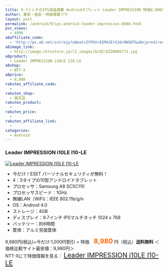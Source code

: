 ```yaml
---
title: 9.7インチのIPS液晶搭載 Androidタブレット Leader IMPRESSION 特価8,980円！送料無料！
author: 激安・格安・特価情報ツウ
layout: post
permalink: /android/97ips-android-leader-impression-8980.html
pvc_views:
  - 4996
a8affiliate_code:
  - 'http://px.a8.net/svt/ejp?a8mat=ZYP6S+8IMA3E+S1Q+BWGDT&a8ejpredirect=http://nttxstore.jp/_II_QZZ0005771'
a8image_link:
  - http://image.nttxstore.jp/l2_images/Q/QZ/QZZ0005771.jpg
a8product:
  - Leader IMPRESSION i10LE I10-LE
a8shop:
  - NTT-X
a8price:
  - 8,980
rakuten_affiliate_code:
  - 
rakuten_shop:
  - 楽天店
rakuten_product:
  - 
rakuten_price:
  - 
rakuten_affiliate_link:
  - 
categories:
  - Android
---
```

### Leader IMPRESSION i10LE I10-LE

<div class="img-bg2 img_L">
  <a title="Leader IMPRESSION i10LE I10-LE" href="http://px.a8.net/svt/ejp?a8mat=ZYP6S+8IMA3E+S1Q+BWGDT&a8ejpredirect=http://nttxstore.jp/_II_QZZ0005771" target="_blank"><img src="http://i0.wp.com/image.nttxstore.jp/l2_images/Q/QZ/QZZ0005771.jpg?resize=120%2C120" border="0" alt="Leader IMPRESSION i10LE I10-LE" style="border: 0pt none;" data-recalc-dims="1" /></a>
</div>

<!--more-->

  * 今だけ！ESET パーソナルセキュリティが無料！
  * 4：3タイプの10型アンドロイドタブレット
  * プロセッサ：Samsung A8 SC5C110
  * プロセッサスピード：1GHz
  * 無線LAN（WiFi)：IEEE 802.11b/g/n
  * OS：Android 4.0
  * ストレージ：4GB
  * ディスプレイ：9.7インチ IPSマルチタッチ 1024 x 768
  * バッテリー：約6時間
  * 筐体：アルミ背面筐体

9,980円(税込)+今だけ:1,000円割引 = 特価　<span style="color: #ff6600; font-size: 150%;"><strong>8,980</strong></span> 円（税込）**送料無料** ＜価格比較サイト最安値：9,980円＞  
NTT-Xにて特価情報を見る： <span style="font-size: 150%;"><a href="http://px.a8.net/svt/ejp?a8mat=ZYP6S+8IMA3E+S1Q+BWGDT&a8ejpredirect=http://nttxstore.jp/_II_QZZ0005771" target="_blank">Leader IMPRESSION i10LE I10-LE</a></span>